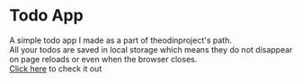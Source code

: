 # Todo App

A simple todo app I made as a part of theodinproject's path.  
All your todos are saved in local storage which means they do not disappear on page reloads or even when the browser closes.  
[Click here](https://aniket356.github.io/todo-app) to check it out